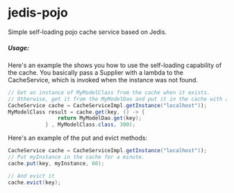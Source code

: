 # jedis-pojo
Simple self-loading pojo cache service based on Jedis.

##### Usage:
Here's an example the shows you how to use the self-loading capability of the cache.
You basically pass a Supplier with a lambda to the CacheService, which is invoked when
the instance was not found.
```java
// Get an instance of MyModelClass from the cache when it exists.
// Otherwise, get it from the MyModelDao and put it in the cache with a TTL of 5 minutes.
CacheService cache = CacheServiceImpl.getInstance("localhost"));
MyModelClass result = cache.get(key, () -> {
                return MyModelDao.get(key);
            } , MyModelClass.class, 300);
```

Here's an example of the put and evict methods:
```java
CacheService cache = CacheServiceImpl.getInstance("localhost"));
// Put myInstance in the cache for a minute.
cache.put(key, myInstance, 60);

// And evict it
cache.evict(key);
```